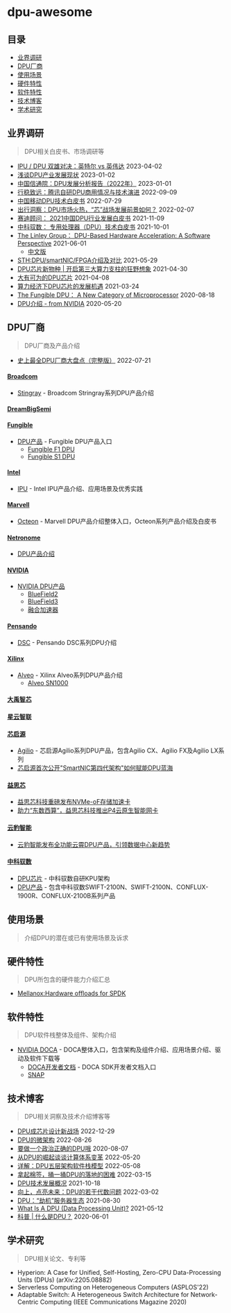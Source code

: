 # dpu-awesome

## 目录

- [业界调研](#业界调研)
- [DPU厂商](#DPU厂商)
- [使用场景](#使用场景)
- [硬件特性](#硬件特性)
- [软件特性](#软件特性)
- [技术博客](#技术博客)
- [学术研究](#学术研究)

## 业界调研
> DPU相关白皮书、市场调研等

- [IPU / DPU 双雄对决：英特尔 vs 英伟达](https://mp.weixin.qq.com/s/ZauOISSt5YyrWP8oryBZXQ) 2023-04-02
- [浅谈DPU产业发展现状](https://mp.weixin.qq.com/s/00TyQArhdkWO_rELQEbaFg) 2023-01-02
- [中国信通院：DPU发展分析报告（2022年）](http://www.caict.ac.cn/kxyj/qwfb/ztbg/202301/t20230110_413879.htm) 2023-01-01
- [行稳致远：腾讯自研DPU商用情况与技术演进](https://mp.weixin.qq.com/s/cSjluFJVlrWYJCJpQmTGnA) 2022-09-09
- [中国移动DPU技术白皮书](https://mp.weixin.qq.com/s/TM6WpiJLnwV1lgWxDzg2DA) 2022-07-29
- [出行洞察：DPU市场火热，“芯”战场发展前景如何？]( https://www.sohu.com/a/521211586_621617) 2022-02-07
- [赛迪顾问： 2021中国DPU行业发展白皮书](https://microsite-wx-industries.nvidia.cn/Uploads/20211209/61b1809e68fba.pdf) 2021-11-09
- [中科驭数： 专用处理器（DPU）技术白皮书](https://www.yusur.tech/zkls/pdf/DPU-whitepaper-v1.0-final-21.pdf) 2021-10-01
- [The Linley Group： DPU-Based Hardware Acceleration: A Software Perspective](https://www.linleygroup.com/uploads/nvidia-doca-white-paper.pdf) 2021-06-01
	- [中文版](https://microsite-wx-industries.nvidia.cn/Uploads/20210802/61079ecfe23bc.pdf)
- [STH:DPU/smartNIC/FPGA介绍及对比](https://www.servethehome.com/dpu-vs-smartnic-sth-nic-continuum-framework-for-discussing-nic-types/) 2021-05-29
- [DPU芯片新物种 | 开启第三大算力支柱的狂野想象](https://zhuanlan.zhihu.com/p/368962002) 2021-04-30
- [大有可为的DPU芯片](https://www.rabee-alwan.com/s/electronic_components/23/42002.shtml) 2021-04-08
- [算力经济下DPU芯片的发展机遇](https://www.sohu.com/a/457162002_632967) 2021-03-24
- [The Fungible DPU： A New Category of Microprocessor](https://www.fungible.com/wp-content/uploads/2020/08/WP0027.00.02020818-The-Fungible-DPU-A-New-Category-of-Microprocessor.pdf) 2020-08-18
- [DPU介绍 - from NVIDIA](https://blogs.nvidia.com/blog/2020/05/20/whats-a-dpu-data-processing-unit/) 2020-05-20

## DPU厂商 
> DPU厂商及产品介绍

- [史上最全DPU厂商大盘点（完整版）](https://mp.weixin.qq.com/s/HcY9IkX85zplzVUzljYIyg) 2022-07-21

#### [Broadcom](https://www.broadcom.com/)
- [Stingray](https://docs.broadcom.com/doc/PS250-PB) - Broadcom Stringray系列DPU产品介绍

#### [DreamBigSemi](https://dreambigsemi.com/)

#### [Fungible](https://www.fungible.com/)
- [DPU产品](https://www.fungible.com/product/dpu-platform/) - Fungible DPU产品入口
	- [Fungible F1 DPU](https://www.fungible.com/wp-content/uploads/2021/09/PB0028.02.12020914-Fungible-F1-Data-Processing-Unit.pdf)
	- [Fungible S1 DPU](https://www.fungible.com/wp-content/uploads/2021/09/PB0029.03.12020914-Fungible-S1-Data-Processing-Unit.pdf)

#### [Intel](https://www.intel.com/content/www/us/en/homepage.html)
- [IPU](https://www.intel.cn/content/www/cn/zh/products/network-io/smartnic.html) - Intel IPU产品介绍、应用场景及优秀实践

#### [Marvell](https://www.marvell.com/)
- [Octeon](https://www.marvell.com/products/data-processing-units.html) - Marvell DPU产品介绍整体入口，Octeon系列产品介绍及白皮书

#### [Netronome](https://www.netronome.com/)
- [DPU产品介绍](https://www.netronome.com/products/smartnic/overview/)

#### [NVIDIA](https://www.nvidia.cn/)
- [NVIDIA DPU产品](https://www.nvidia.com/en-us/networking/products/data-processing-unit/)
	- [BlueField2](https://www.nvidia.com/content/dam/en-zz/Solutions/Data-Center/documents/datasheet-nvidia-bluefield-2-dpu.pdf)
	- [BlueField3](https://www.nvidia.com/content/dam/en-zz/Solutions/Data-Center/documents/datasheet-nvidia-bluefield-3-dpu.pdf)
	- [融合加速器](https://www.nvidia.com/content/dam/en-zz/Solutions/gtcf21/converged-accelerator/pdf/datasheet.pdf)

#### [Pensando](https://pensando.io/)
- [DSC](https://pensando.io/products/dsc/) - Pensando DSC系列DPU介绍

#### [Xilinx](https://www.xilinx.com/)
- [Alveo](https://www.xilinx.com/products/boards-and-kits/alveo.html) - Xilinx Alveo系列DPU产品介绍
	- [Alveo SN1000](https://www.xilinx.com/applications/data-center/network-acceleration/alveo-sn1000.html)

#### [大禹智芯](https://dayudpu.com/)

#### [星云智联](http://www.nebula-matrix.com/)

#### [芯启源](https://www.corigine.com.cn/cn/index.html)
- [Agilio](https://www.corigine.com.cn/cn/smartnic.html) - 芯启源Agilio系列DPU产品，包含Agilio CX、Agilio FX及Agilio LX系列
- [芯启源首次公开"SmartNIC第四代架构"如何赋能DPU蓝海](https://www.prnasia.com/story/359933-1.shtml)

#### [益思芯](http://www.resnics.com/)
- [益思芯科技重磅发布NVMe-oF存储加速卡](http://www.resnics.com/news/yi-si-xin-ke-ji-zhong-bang-fa-bu-nvme-of-cun-chu-jia-su-ka)
- [助力“东数西算”，益思芯科技推出P4云原生智能网卡](http://www.resnics.com/news/zhu-li-dong-shu-xi-suan-yi-si-xin-ke-ji-zhi-nen-wang-ka-fang-an-zheng-shi-luo-di)

#### [云豹智能](https://www.jaguarmicro.com/)
- [云豹智能发布全功能云霄DPU产品，引领数据中心新趋势](https://www.jaguarmicro.com/n4.html)

#### [中科驭数](https://www.yusur.tech/zkls/zkys/index.html)
- [DPU芯片](https://www.yusur.tech/zkls/zkys/dpu_product.html) - 中科驭数自研KPU架构
- [DPU产品](https://www.yusur.tech/zkls/zkys/speed_product_01.html) - 包含中科驭数SWIFT-2100N、SWIFT-2100N、CONFLUX-1900R、CONFLUX-2100B系列产品


## 使用场景
> 介绍DPU的潜在或已有使用场景及诉求

## 硬件特性 
> DPU所包含的硬件能力介绍汇总

- [Mellanox:Hardware offloads for SPDK](https://dqtibwqq6s6ux.cloudfront.net/download/events/2019-summit/10+SPDK+-+\(Mellanox\)+Hardware+offloads+for+SPDK.pdf)

## 软件特性
> DPU软件栈整体及组件、架构介绍
- [NVIDIA DOCA](https://developer.nvidia.com/networking/doca) - DOCA整体入口，包含架构及组件介绍、应用场景介绍、驱动及软件下载等
	- [DOCA开发者文档](https://docs.nvidia.com/doca/sdk/index.htm) - DOCA SDK开发者文档入口
	- [SNAP](https://network.nvidia.com/related-docs/solutions/SB_Mellanox_NVMe_SNAP.pdf)

## 技术博客

> DPU相关洞察及技术介绍博客等

- [DPU成芯片设计新战场](https://mp.weixin.qq.com/s?__biz=MzkzMjQzNTQ1MA==&mid=2247561872&idx=5&sn=e72a345ebfc16af1fe76ee1c01f6233e&source=41#wechat_redirect) 2022-12-29
- [DPU的微架构](https://mp.weixin.qq.com/s/CDPeLgX9hAvIAyQePecolg)  2022-08-26
- [要做一个政治正确的DPU哦](https://zhuanlan.zhihu.com/p/550599378) 2020-08-07
- [从DPU的崛起谈谈计算体系变革](https://mp.weixin.qq.com/s/l_7EYBRRHyAkuh7HmnE1xQ) 2022-05-20
- [详解：DPU五层架构软件栈模型](https://mp.weixin.qq.com/s/Gy3OKNAnRwKx-AT1WNVloA) 2022-05-08
- [拿起棉签，捅一捅DPU的落地的困难](https://zhuanlan.zhihu.com/p/473102686) 2022-03-15
- [DPU技术发展概况](https://mp.weixin.qq.com/s?__biz=Mzg2NDgzNTQ4MA==&mid=2247656685&idx=2&sn=a19a71519121b467b3784bb11822ded1&source=41#wechat_redirect) 2021-10-18
- [向上，点亮未来：DPU的若干代数问题](https://mp.weixin.qq.com/s/qk0d7O9yuwNIZF-UD_07JA) 2022-03-02
- [DPU：“劫机”服务器生态](https://mp.weixin.qq.com/s/ktD0ARiTCwzrNnn8SlaqmQ)  2021-08-30
- [What Is A DPU (Data Processing Unit)?](https://premioinc.com/blogs/blog/what-is-a-dpu-data-processing-unit) 2021-05-12
- [科普 | 什么是DPU？](https://mp.weixin.qq.com/s/l8NaK_KX9MXjaD6QCjKAHA) 2020-06-01


## 学术研究
> DPU相关论文、专利等

- Hyperion: A Case for Unified, Self-Hosting, Zero-CPU Data-Processing Units (DPUs) (arXiv:2205.08882)
- Serverless Computing on Heterogeneous Computers (ASPLOS'22)
- Adaptable Switch: A Heterogeneous Switch Architecture for Network-Centric Computing (IEEE Communications Magazine 2020)

